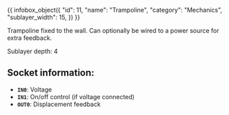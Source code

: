 {{ infobox_object({
	"id": 11,
	"name": "Trampoline",
	"category": "Mechanics",
	"sublayer_width": 15,
}) }}

Trampoline fixed to the wall. Can optionally be wired to a power source for extra feedback.

Sublayer depth: 4

## Socket information:
- **`IN0`**: Voltage
- **`IN1`**: On/off control (if voltage connected)
- **`OUT0`**: Displacement feedback